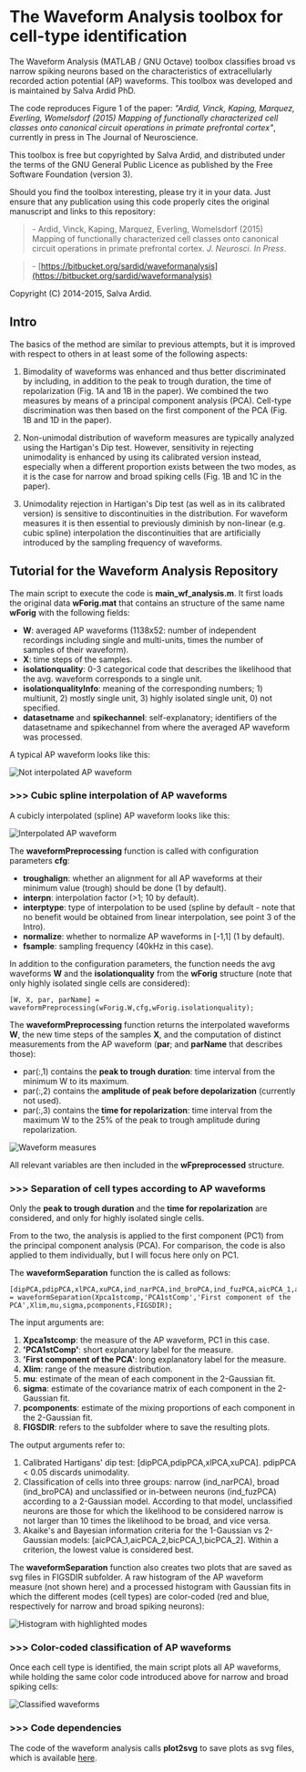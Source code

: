 # The Waveform Analysis toolbox for cell-type identification

The Waveform Analysis (MATLAB / GNU Octave) toolbox classifies broad vs narrow spiking neurons based on the characteristics of extracellularly recorded action potential (AP) waveforms. This toolbox was developed and is maintained by Salva Ardid PhD.

The code reproduces Figure 1 of the paper: *"Ardid, Vinck, Kaping, Marquez, Everling, Womelsdorf (2015) Mapping of functionally characterized cell classes onto canonical circuit operations in primate prefrontal cortex"*, currently in press in The Journal of Neuroscience.

This toolbox is free but copyrighted by Salva Ardid, and distributed under the terms of the GNU General Public Licence as published by the Free Software Foundation (version 3).

Should you find the toolbox interesting, please try it in your data. Just ensure that any publication using this code properly cites the original manuscript and links to this repository:

> \- Ardid, Vinck, Kaping, Marquez, Everling, Womelsdorf (2015) Mapping of functionally characterized cell classes onto canonical circuit operations in primate prefrontal cortex. *J. Neurosci. In Press*.

> \- [https://bitbucket.org/sardid/waveformanalysis](https://bitbucket.org/sardid/waveformanalysis)

Copyright (C) 2014-2015, Salva Ardid.

## Intro

The basics of the method are similar to previous attempts, but it is improved with respect to others in at least some of the following aspects:

1. Bimodality of waveforms was enhanced and thus better discriminated by including, in addition to the peak to trough duration, the time of repolarization (Fig. 1A and 1B in the paper). We combined the two measures by means of a principal component analysis (PCA). Cell-type discrimination was then based on the first component of the PCA (Fig. 1B and 1D in the paper).

2. Non-unimodal distribution of waveform measures are typically analyzed using the Hartigan's Dip test. However, sensitivity in rejecting unimodality is enhanced by using its calibrated version instead, especially when a different proportion exists between the two modes, as it is the case for narrow and broad spiking cells (Fig. 1B and 1C in the paper).

3. Unimodality rejection in Hartigan's Dip test (as well as in its calibrated version) is sensitive to discontinuities in the distribution. For waveform measures it is then essential to previously diminish by non-linear (e.g. cubic spline) interpolation the discontinuities that are artificially introduced by the sampling frequency of waveforms.

## Tutorial for the Waveform Analysis Repository

The main script to execute the code is **main_wf_analysis.m**. It first loads the original data **wForig.mat** that contains an structure of the same name **wForig** with the following fields:

- **W**: averaged AP waveforms (1138x52: number of independent recordings including single and multi-units, times the number of samples of their waveform).
- **X**: time steps of the samples.
- **isolationquality**: 0-3 categorical code that describes the likelihood that the avg. waveform corresponds to a single unit.
- **isolationqualityInfo**: meaning of the corresponding numbers; 1) multiunit, 2) mostly single unit, 3) highly isolated single unit, 0) not specified.
- **datasetname** and **spikechannel**: self-explanatory; identifiers of the datasetname and spikechannel from where the averaged AP waveform was processed.

A typical AP waveform looks like this:

![Not interpolated AP waveform](https://bytebucket.org/sardid/waveformanalysis/raw/a9e14786519814546c1680d5086b59e986ac1dd0/panels/waveformAnalysisPanels/prototypeWF_notInterpolated.png)

### >>> Cubic spline interpolation of AP waveforms

A cubicly interpolated (spline) AP waveform looks like this:

![Interpolated AP waveform](https://bytebucket.org/sardid/waveformanalysis/raw/a9e14786519814546c1680d5086b59e986ac1dd0/panels/waveformAnalysisPanels/prototypeWF_interpolated.png)

The **waveformPreprocessing** function is called with configuration parameters **cfg**:

- **troughalign**: whether an alignment for all AP waveforms at their minimum value (trough) should be done (1 by default).
- **interpn**: interpolation factor (>1; 10 by default).
- **interptype**: type of interpolation to be used (spline by default - note that no benefit would be obtained from linear interpolation, see point 3 of the Intro).
- **normalize**: whether to normalize AP waveforms in [-1,1] (1 by default).
- **fsample**: sampling frequency (40kHz in this case).

In addition to the configuration parameters, the function needs the avg waveforms **W** and the **isolationquality** from the **wForig** structure (note that only highly isolated single cells are considered):

    [W, X, par, parName] = waveformPreprocessing(wForig.W,cfg,wForig.isolationquality);
    
The **waveformPreprocessing** function returns the interpolated waveforms **W**, the new time steps of the samples **X**, and the computation of distinct measurements from the AP waveform (**par**; and **parName** that describes those):

- par(:,1) contains the **peak to trough duration**: time interval from the minimum W to its maximum.
- par(:,2) contains the **amplitude of peak before depolarization** (currently not used).
- par(:,3) contains the **time for repolarization**: time interval from the maximum W to the 25% of the peak to trough amplitude during repolarization.

![Waveform measures](https://bytebucket.org/sardid/waveformanalysis/raw/a9e14786519814546c1680d5086b59e986ac1dd0/panels/waveformAnalysisPanels/waveform_measures.png)

All relevant variables are then included in the **wFpreprocessed** structure.

### >>> Separation of cell types according to AP waveforms

Only the **peak to trough duration** and the **time for repolarization** are considered, and only for highly isolated single cells.

From to the two, the analysis is applied to the first component (PC1) from the principal component analysis (PCA). For comparison, the code is also applied to them individually, but I will focus here only on PC1.

The **waveformSeparation** function the is called as follows:

    [dipPCA,pdipPCA,xlPCA,xuPCA,ind_narPCA,ind_broPCA,ind_fuzPCA,aicPCA_1,aicPCA_2,bicPCA_1,bicPCA_2] = waveformSeparation(Xpca1stcomp,'PCA1stComp','First component of the PCA',Xlim,mu,sigma,pcomponents,FIGSDIR);

The input arguments are:

1. **Xpca1stcomp**: the measure of the AP waveform, PC1 in this case.
2. **'PCA1stComp'**: short explanatory label for the measure.
3. **'First component of the PCA'**: long explanatory label for the measure.
4. **Xlim**: range of the measure distribution.
5. **mu**: estimate of the mean of each component in the 2-Gaussian fit.
6. **sigma**: estimate of the covariance matrix of each component in the 2-Gaussian fit.
7. **pcomponents**: estimate of the mixing proportions of each component in the 2-Gaussian fit.
8. **FIGSDIR**: refers to the subfolder where to save the resulting plots.

The output arguments refer to:

1. Calibrated Hartigans' dip test: [dipPCA,pdipPCA,xlPCA,xuPCA]. pdipPCA < 0.05 discards unimodality.
2. Classification of cells into three groups: narrow (ind_narPCA), broad (ind_broPCA) and unclassified  or in-between neurons (ind_fuzPCA) according to a 2-Gaussian model. According to that model, unclassified neurons are those for which the likelihood to be considered narrow is not larger than 10 times the likelihood to be broad, and vice versa.
3. Akaike's and Bayesian information criteria for the 1-Gaussian vs 2-Gaussian models: [aicPCA_1,aicPCA_2,bicPCA_1,bicPCA_2]. Within a criterion, the lowest value is considered best.

The **waveformSeparation** function also creates two plots that are saved as svg files in FIGSDIR subfolder. A raw histogram of the AP waveform measure (not shown here) and a processed histogram with Gaussian fits in which the different modes (cell types) are color-coded (red and blue, respectively for narrow and broad spiking neurons):

![Histogram with highlighted modes](https://bytebucket.org/sardid/waveformanalysis/raw/a9e14786519814546c1680d5086b59e986ac1dd0/panels/waveformAnalysisPanels/PCA1stComp_sep.png)

### >>> Color-coded classification of AP waveforms

Once each cell type is identified, the main script plots all AP waveforms, while holding the same color code introduced above for narrow and broad spiking cells:

![Classified waveforms](https://bytebucket.org/sardid/waveformanalysis/raw/a9e14786519814546c1680d5086b59e986ac1dd0/panels/waveformAnalysisPanels/waveforms.png)

### >>> Code dependencies

The code of the waveform analysis calls **plot2svg** to save plots as svg files, which is available [here](http://www.mathworks.com/matlabcentral/fileexchange/7401-scalable-vector-graphics--svg--export-of-figures).
